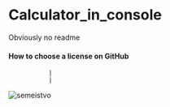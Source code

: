 # Calculator_in_console

Obviously no readme



#### How to choose a license on GitHub
               |
               |
![semeistvo](https://github.com/SAYRUS1/Calculator_in_console/assets/100000618/4f109c32-13c2-4861-8cf4-1c4e8660f543)
